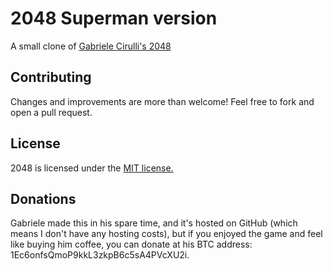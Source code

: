 # 2048 Superman version
A small clone of [Gabriele Cirulli's 2048](http://gabrielecirulli.github.io/2048/)

## Contributing
Changes and improvements are more than welcome! Feel free to fork and open a pull request.

## License
2048 is licensed under the [MIT license.](https://github.com/gabrielecirulli/2048/blob/master/LICENSE.txt)

## Donations
Gabriele made this in his spare time, and it's hosted on GitHub (which means I don't have any hosting costs), but if you enjoyed the game and feel like buying him coffee, you can donate at his BTC address: 1Ec6onfsQmoP9kkL3zkpB6c5sA4PVcXU2i.
